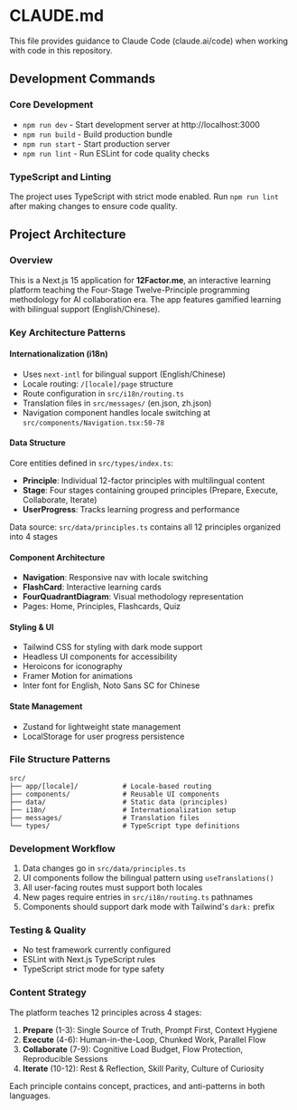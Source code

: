 # CLAUDE.md

This file provides guidance to Claude Code (claude.ai/code) when working with code in this repository.

## Development Commands

### Core Development
- `npm run dev` - Start development server at http://localhost:3000
- `npm run build` - Build production bundle
- `npm run start` - Start production server
- `npm run lint` - Run ESLint for code quality checks

### TypeScript and Linting
The project uses TypeScript with strict mode enabled. Run `npm run lint` after making changes to ensure code quality.

## Project Architecture

### Overview
This is a Next.js 15 application for **12Factor.me**, an interactive learning platform teaching the Four-Stage Twelve-Principle programming methodology for AI collaboration era. The app features gamified learning with bilingual support (English/Chinese).

### Key Architecture Patterns

#### Internationalization (i18n)
- Uses `next-intl` for bilingual support (English/Chinese)
- Locale routing: `/[locale]/page` structure
- Route configuration in `src/i18n/routing.ts`
- Translation files in `src/messages/` (en.json, zh.json)
- Navigation component handles locale switching at `src/components/Navigation.tsx:50-78`

#### Data Structure
Core entities defined in `src/types/index.ts`:
- **Principle**: Individual 12-factor principles with multilingual content
- **Stage**: Four stages containing grouped principles (Prepare, Execute, Collaborate, Iterate)
- **UserProgress**: Tracks learning progress and performance

Data source: `src/data/principles.ts` contains all 12 principles organized into 4 stages

#### Component Architecture
- **Navigation**: Responsive nav with locale switching
- **FlashCard**: Interactive learning cards
- **FourQuadrantDiagram**: Visual methodology representation
- Pages: Home, Principles, Flashcards, Quiz

#### Styling & UI
- Tailwind CSS for styling with dark mode support
- Headless UI components for accessibility
- Heroicons for iconography
- Framer Motion for animations
- Inter font for English, Noto Sans SC for Chinese

#### State Management
- Zustand for lightweight state management
- LocalStorage for user progress persistence

### File Structure Patterns
```
src/
├── app/[locale]/           # Locale-based routing
├── components/             # Reusable UI components
├── data/                   # Static data (principles)
├── i18n/                   # Internationalization setup
├── messages/               # Translation files
└── types/                  # TypeScript type definitions
```

### Development Workflow
1. Data changes go in `src/data/principles.ts`
2. UI components follow the bilingual pattern using `useTranslations()`
3. All user-facing routes must support both locales
4. New pages require entries in `src/i18n/routing.ts` pathnames
5. Components should support dark mode with Tailwind's `dark:` prefix

### Testing & Quality
- No test framework currently configured
- ESLint with Next.js TypeScript rules
- TypeScript strict mode for type safety

### Content Strategy
The platform teaches 12 principles across 4 stages:
1. **Prepare** (1-3): Single Source of Truth, Prompt First, Context Hygiene
2. **Execute** (4-6): Human-in-the-Loop, Chunked Work, Parallel Flow  
3. **Collaborate** (7-9): Cognitive Load Budget, Flow Protection, Reproducible Sessions
4. **Iterate** (10-12): Rest & Reflection, Skill Parity, Culture of Curiosity

Each principle contains concept, practices, and anti-patterns in both languages.